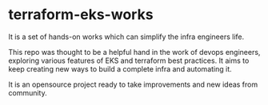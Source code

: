 # terraform-eks-works
It is a set of hands-on works which can simplify the infra engineers life.

This repo was thought to be a helpful hand in the work of devops engineers, exploring various features of EKS and terraform best practices. It aims to keep creating new ways to build a complete infra and automating it. 

It is an opensource project ready to take improvements and new ideas from community. 
